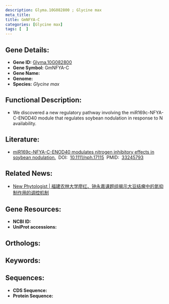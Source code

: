 ```yaml
---
description: Glyma.10G082800 ; Glycine max
meta_title:
title: GmNFYA-C
categories: [Glycine max]
tags: [  ]
---
```


## Gene Details:
- **Gene ID:**	[Glyma.10G082800]()
- **Gene Symbol:** GmNFYA-C
- **Gene Name:** 
- **Genome:** []()
- **Species:** *Glycine max*

## Functional Description:
   - We discovered a new regulatory pathway involving the miR169c-NFYA-C-ENOD40 module that regulates soybean nodulation in response to N availability.

## Literature:
   - [miR169c-NFYA-C-ENOD40 modulates nitrogen inhibitory effects in soybean nodulation.]( https://nph.onlinelibrary.wiley.com/doi/10.1111/nph.17115)&nbsp;&nbsp;DOI:&nbsp;&nbsp;[10.1111/nph.17115](https://nph.onlinelibrary.wiley.com/doi/10.1111/nph.17115)&nbsp;&nbsp;PMID:&nbsp;&nbsp;[33245793](https://pubmed.ncbi.nlm.nih.gov/33245793/)

## Related News:
   - [New Phytologist | 福建农林大学廖红、钟永嘉课题组揭示大豆结瘤中的氮抑制作用的调控机制](https://mp.weixin.qq.com/s?__biz=Mzg3MDEwNDEyMg==&mid=2247500849&idx=7&sn=b43c055fcca2cc80a22fd5a9e6efc008&chksm=ce906964f9e7e07295448c89eadf177f0e4f452fcbcb67a20f7aad750579c7f11659b61545a3&scene=27#wechat_redirect)

## Gene Resources:
- **NCBI ID:** [](https://www.ncbi.nlm.nih.gov/gene/?term=)
- **UniProt accessions:** [](https://www.uniprot.org/uniprotkb//entry)

## Orthologs:

## Keywords:


## Sequences:
- **CDS Sequence:**
- **Protein Sequence:**
